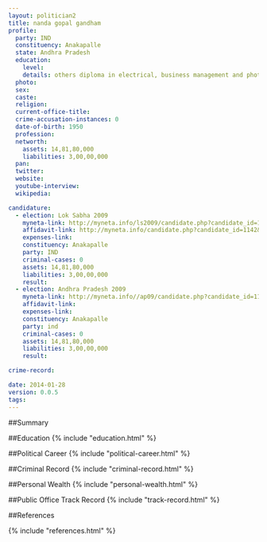 ```yaml
---
layout: politician2
title: nanda gopal gandham
profile: 
  party: IND
  constituency: Anakapalle
  state: Andhra Pradesh
  education: 
    level: 
    details: others diploma in electrical, business management and photography, vishakapatnam
  photo: 
  sex: 
  caste: 
  religion: 
  current-office-title: 
  crime-accusation-instances: 0
  date-of-birth: 1950
  profession: 
  networth: 
    assets: 14,81,80,000
    liabilities: 3,00,00,000
  pan: 
  twitter: 
  website: 
  youtube-interview: 
  wikipedia: 

candidature: 
  - election: Lok Sabha 2009
    myneta-link: http://myneta.info/ls2009/candidate.php?candidate_id=1142
    affidavit-link: http://myneta.info/candidate.php?candidate_id=1142&scan=original
    expenses-link: 
    constituency: Anakapalle 
    party: IND
    criminal-cases: 0
    assets: 14,81,80,000
    liabilities: 3,00,00,000
    result:  
  - election: Andhra Pradesh 2009
    myneta-link: http://myneta.info//ap09/candidate.php?candidate_id=1150
    affidavit-link: 
    expenses-link: 
    constituency: Anakapalle 
    party: ind
    criminal-cases: 0
    assets: 14,81,80,000
    liabilities: 3,00,00,000
    result:  

crime-record: 

date: 2014-01-28
version: 0.0.5
tags: 
---
```

##Summary


##Education
{% include "education.html" %}


##Political Career
{% include "political-career.html" %}


##Criminal Record
{% include "criminal-record.html" %}


##Personal Wealth
{% include "personal-wealth.html" %}


##Public Office Track Record
{% include "track-record.html" %}


##References


{% include "references.html" %}